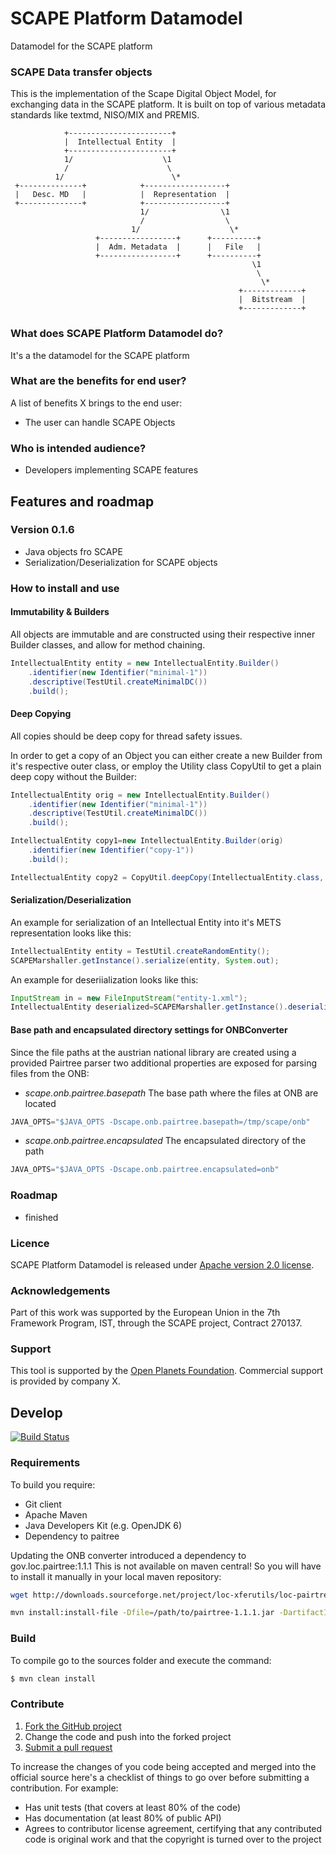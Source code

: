 # SCAPE Platform Datamodel

Datamodel for the SCAPE platform

### SCAPE Data transfer objects

This is the implementation of the Scape Digital Object Model, for exchanging data in the SCAPE platform. It is built on top of various metadata standards like textmd, NISO/MIX and PREMIS.

                +-----------------------+
                |  Intellectual Entity  |
                +-----------------------+
                1/                    \1
                /                      \
              1/                        \*
     +--------------+            +------------------+
     |   Desc. MD   |            |  Representation  |
     +--------------+            +------------------+
                                 1/                \1
                                 /                  \
                               1/                    \*
                       +-----------------+      +----------+
                       |  Adm. Metadata  |      |   File   |
                       +-----------------+      +----------+
                                                          \1
                                                           \
                                                            \*
                                                       +-------------+
                                                       |  Bitstream  |
                                                       +-------------+



### What does SCAPE Platform Datamodel do?

It's a the datamodel for the SCAPE platform

### What are the benefits for end user?

A list of benefits X brings to the end user:

* The user can handle SCAPE Objects 

### Who is intended audience?

* Developers implementing SCAPE features

## Features and roadmap

### Version 0.1.6

* Java objects fro SCAPE
* Serialization/Deserialization for SCAPE objects

### How to install and use

#### Immutability & Builders
All objects are immutable and are constructed using their respective inner Builder classes, and allow for method chaining.

```Java
IntellectualEntity entity = new IntellectualEntity.Builder()
	.identifier(new Identifier("minimal-1"))
    .descriptive(TestUtil.createMinimalDC())
    .build();
```

#### Deep Copying
All copies should be deep copy for thread safety issues.

In order to get a copy of an Object you can either create a new Builder from it's respective outer class,
or employ the Utility class CopyUtil to get a plain deep copy without the Builder:

```Java
IntellectualEntity orig = new IntellectualEntity.Builder()
	.identifier(new Identifier("minimal-1"))
    .descriptive(TestUtil.createMinimalDC())
    .build();
```

```Java
IntellectualEntity copy1=new IntellectualEntity.Builder(orig)
	.identifier(new Identifier("copy-1"))
	.build();
```

```Java
IntellectualEntity copy2 = CopyUtil.deepCopy(IntellectualEntity.class, orig);			
```

#### Serialization/Deserialization
An example for serialization of an Intellectual Entity into it's METS representation looks like this:

```Java
IntellectualEntity entity = TestUtil.createRandomEntity();
SCAPEMarshaller.getInstance().serialize(entity, System.out);
```        

An example for deseriialization looks like this:

```Java
InputStream in = new FileInputStream("entity-1.xml");
IntellectualEntity deserialized=SCAPEMarshaller.getInstance().deserialize(IntellectualEntity.class, in);
```
		
#### Base path and encapsulated directory settings for ONBConverter

Since the file paths at the austrian national library are created using a provided Pairtree parser two additional properties are exposed for parsing files from the ONB:


* _scape.onb.pairtree.basepath_ The base path where the files at ONB are located
```Java
JAVA_OPTS="$JAVA_OPTS -Dscape.onb.pairtree.basepath=/tmp/scape/onb"
```

* _scape.onb.pairtree.encapsulated_ The encapsulated directory of the path
```Java
JAVA_OPTS="$JAVA_OPTS -Dscape.onb.pairtree.encapsulated=onb"
```


### Roadmap

* finished

### Licence

SCAPE Platform Datamodel is released under [Apache version 2.0 license](LICENSE.txt).

### Acknowledgements

Part of this work was supported by the European Union in the 7th Framework Program, IST, through the SCAPE project, Contract 270137.

### Support

This tool is supported by the [Open Planets Foundation](http://www.openplanetsfoundation.org). Commercial support is provided by company X.

## Develop

[![Build Status](https://travis-ci.org/openplanets/scape.png)](https://travis-ci.org/openplanets/scape-platform-datamodel)

### Requirements

To build you require:

* Git client
* Apache Maven
* Java Developers Kit (e.g. OpenJDK 6)
* Dependency to paitree

Updating the ONB converter introduced a dependency to gov.loc.pairtree:1.1.1 This is not available on maven central! So you will have to install it manually in your local maven repository:

```bash
wget http://downloads.sourceforge.net/project/loc-xferutils/loc-pairtree-java-library/pairtree-1.1.1.jar?r=http%3A%2F%2Fsourceforge.net%2Fprojects%2Floc-xferutils%2Ffiles%2Floc-pairtree-java-library%2F&ts=1384173580&use_mirror=heanet

mvn install:install-file -Dfile=/path/to/pairtree-1.1.1.jar -DartifactId=pairtree -Dversion=1.1.1 -DgroupId=gov.loc -Dpackaging=jar
```

### Build

To compile go to the sources folder and execute the command:

```bash
$ mvn clean install
```


### Contribute

1. [Fork the GitHub project](https://help.github.com/articles/fork-a-repo)
2. Change the code and push into the forked project
3. [Submit a pull request](https://help.github.com/articles/using-pull-requests)

To increase the changes of you code being accepted and merged into the official source here's a checklist of things to go over before submitting a contribution. For example:

* Has unit tests (that covers at least 80% of the code)
* Has documentation (at least 80% of public API)
* Agrees to contributor license agreement, certifying that any contributed code is original work and that the copyright is turned over to the project




                                              
